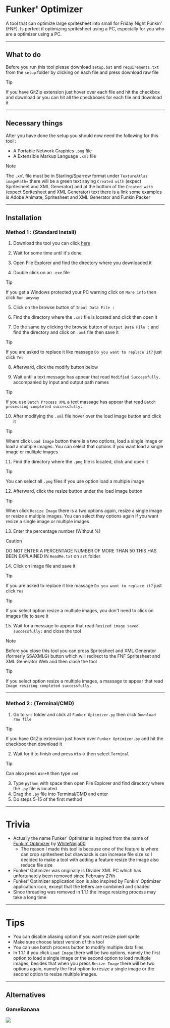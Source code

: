 # Funker' Optimizer 
A tool that can optimize large spritesheet into small for Friday Night Funkin' (FNF). Is perfect if optimizing spritesheet using a PC, especially for you who are a optimizer using a PC.

---

## What to do
Before you run this tool please download `setup.bat` and `requirements.txt` from the `setup` folder by clicking on each file and press download raw file
>[!TIP]
>If you have GitZip extension just hover over each file and hit the checkbox and download or you can hit all the checkboxes for each file and download it

---

## Necessary things
After you have done the setup you should now need the following for this tool :
* A Portable Network Graphics `.png` file
* A Extensible Markup Language `.xml` file
> [!NOTE]
> The `.xml` file must be in Starling/Sparrow format under `TextureAtlas imagePath=` there will be a green text saying `Created with` (expect Spritesheet and XML Generator) and at the bottom of the `Created with` (expect Spritesheet and XML Generator) text there is a link some examples is Adobe Animate, Spritesheet and XML Generator and Funkin Packer

---

## Installation
### Method 1 : (Standard Install)
1. Download the tool you can click [here](https://github.com/sirthegamercoder/Funker-Optimizer/releases)

2. Wait for some time until it's done

3. Open File Explorer and find the directory where you downloaded it

4. Double click on an `.exe` file
> [!TIP]
> If you get a Windows protected your PC warning click on `More info` then click `Run anyway`

5. Click on the browse button of `Input Data File :`

6. Find the directory where the `.xml` file is located and click then open it

7. Do the same by clicking the browse button of `Output Data File :` and find the directory and click on `.xml` file then save it
> [!TIP]
> If you are asked to replace it like massage `Do you want to replace it?` just click `Yes`

8. Afterward, click the modify button below

9. Wait until a text message has appear that read `Modified Successfully.` accompanied by input and output path names
> [!TIP]
> If you use `Batch Process XML` a text massage has appear that read `Batch processing completed successfully.`

10. After modifying the `.xml` file hover over the load image button and click it
> [!TIP]
> Whem click `Load Image` button there is a two options, load a single image or load a multiple images. You can select that options if you want load a single image or mulitple images

11. Find the directory where the `.png` file is located, click and open it
> [!TIP]
> You can select all `.png` files if you use option load a multiple image

12. Afterward, click the resize button under the load image button
> [!TIP]
> When click `Resize Image` there is a two options again, resize a single image or resize a multiple images. You can select thay options again if you want resize a single image or multiple images

13. Enter the percentage number (Without %)
> [!CAUTION]
> DO NOT ENTER A PERCENTAGE NUMBER OF MORE THAN 50 THIS HAS BEEN EXPLAINED IN `ReadMe.txt` on `art` folder

14. Click on image file and save it
> [!TIP]
> If you are asked to replace it like massage `Do you want to replace it?` just click `Yes`

> [!TIP]
> If you select option resize a multiple images, you don't need to click on images file to save it

15. Wait for a message to appear that read `Resized image saved successfully:` and close the tool
> [!NOTE]
> Before you close this tool you can press Spritesheet and XML Generator (formerly SSAXMLG) button which will redirect to the FNF Spritesheet and XML Generator Web and then close the tool

> [!TIP]
> If you select option resize a multiple images, a massage to appear that read `Image resizing completed successfully.`

---

### Method 2 : (Terminal/CMD)
1. Go to `src` folder and click at `Funker Optimizer.py` then click `Download raw file`
> [!TIP]
> If you have GitZip extension just hover over `Funker Optimizer.py` and hit the checkbox then download it

2. Wait for it to finish and press `Win+X` then select `Terminal`
> [!TIP]
> Can also press `Win+R` then type `cmd`

3. Type `python` with space then open File Explorer and find directory where the `.py` file is located
4. Drag the `.py` file into Terminal/CMD and enter
5. Do steps 5-15 of the first method

---

# Trivia
- Actually the name Funker' Optimizer is inspired from the name of [Funkin' Optimizer](https://github.com/WhiteNinja00/Funkin-Optimizer) by [WhiteNinja00](https://github.com/WhiteNinja00)
  - The reason I made this tool is because one of the feature is where can crop spritesheet but drawback is can increase file size so I decided to make a tool with adding a feature resize the image also reduce file size
- Funker' Optimizer was originally is Divider XML PC which has unfortunately been removed since February 27th
- Funker' Optimizer application icon is also inspired by Funkin' Optimizer application icon, except that the letters are combined and shaded
- Since threading was removed in 1.1.1 the image resizing process may take a long time

---

# Tips
- You can disable aliasing option if you want resize pixel sprite
- Make sure choose latest version of this tool
- You can use batch process button to modify multiple data files
- In 1.1.1 if you click `Load Image` there will be two options, namely the first option to load a single image or the second option to load multiple images, besides that when you press `Resize Image` there will be two options again, namely the first option to resize a single image or the second option to resize multiple images.
 
---
## Alternatives
### GameBanana

<a href="https://gamebanana.com/tools/19963"><img src="https://images.gamebanana.com/img/embeddables/Tool_19963_large.jpg?1749456793"/></a>
